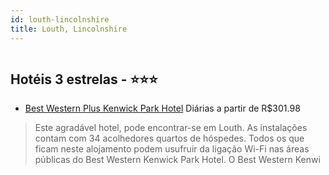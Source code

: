 ```yaml
---
id: louth-lincolnshire
title: Louth, Lincolnshire
---
```


<center><img src="http://www.hotelresb2b.com/images/hoteles/750312_foto_1.jpg" alt="" /></center>


## Hotéis 3 estrelas - ⭐️⭐️⭐️

-    [Best Western Plus Kenwick Park Hotel](https://www.hurb.com/hoteis/louth/best-western-plus-kenwick-park-hotel-JNP-JP071906?cmp=18055) Diárias a partir de R$301.98
   > Este agradável hotel, pode encontrar-se em Louth. As instalações contam com 34 acolhedores quartos de hóspedes. Todos os que ficam neste alojamento podem usufruir da ligação Wi-Fi nas áreas públicas do Best Western Kenwick Park Hotel. O Best Western Kenwi
